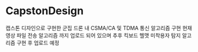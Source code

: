 # CapstonDesign 
캡스톤 디자인으로 구현한 군집 드론 내 CSMA/CA 및 TDMA 통신 알고리즘 구현
현재 영상 파일 전송 알고리즘 까지 업로드 되어 있으며 추후 킥보드 헬맷 미착용자 탐지 알고리즘 
구현 후 업로드 예정
